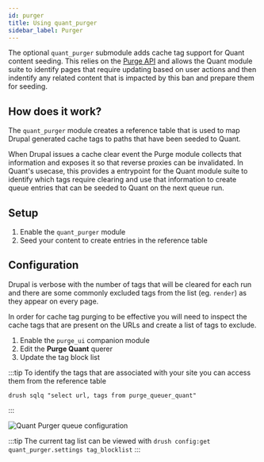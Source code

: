 ```yaml
---
id: purger
title: Using quant_purger
sidebar_label: Purger
---
```


The optional `quant_purger` submodule adds cache tag support for Quant content seeding. This relies on the [Purge API](https://www.drupal.org/project/purge) and allows the Quant module suite to identify pages that require updating based on user actions and then indentify any related content that is impacted by this ban and prepare them for seeding.

## How does it work?

The `quant_purger` module creates a reference table that is used to map Drupal generated cache tags to paths that have been seeded to Quant.

When Drupal issues a cache clear event the Purge module collects that information and exposes it so that reverse proxies can be invalidated. In Quant's usecase, this provides a entrypoint for the Quant module suite to identify which tags require clearing and use that information to create queue entries that can be seeded to Quant on the next queue run.

## Setup

1. Enable the `quant_purger` module
2. Seed your content to create entries in the reference table

## Configuration

Drupal is verbose with the number of tags that will be cleared for each run and there are some commonly excluded tags from the list (eg. `render`) as they appear on every page.

In order for cache tag purging to be effective you will need to inspect the cache tags that are present on the URLs and create a list of tags to exclude.

1. Enable the `purge_ui` companion module
2. Edit the **Purge Quant** querer
3. Update the tag block list

:::tip
To identify the tags that are associated with your site you can access them from the reference table

```
drush sqlq "select url, tags from purge_queuer_quant"
```
:::

![Quant Purger queue configuration](/img/quant-purger-config.png)

:::tip
The current tag list can be viewed with `drush config:get quant_purger.settings tag_blocklist`
:::